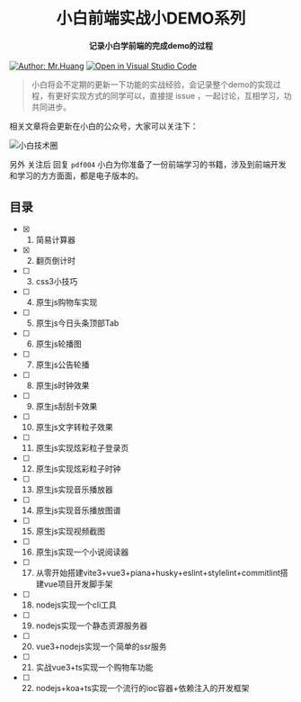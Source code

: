 
<h1 align="center">小白前端实战小DEMO系列</h1>
<h4 align="center">记录小白学前端的完成demo的过程</h4>

[![Author: Mr.Huang](https://img.shields.io/badge/作者-Mr.Huang-blue.svg?style=for-the-badge)](https://zukmb.cn) [![Open in Visual Studio Code](https://img.shields.io/badge/-open%20in%20vscode-blue?style=for-the-badge&logo=visualstudiocode)](https://github.dev/vuepress-theme-weasel/vuepress-theme-weasel)

> 小白将会不定期的更新一下功能的实战经验，会记录整个demo的实现过程，有更好实现方式的同学可以，直接提 issue ，一起讨论，互相学习，功共同进步。

相关文章将会更新在小白的公众号，大家可以关注下：

![小白技术圈](./resource/logo2.png?raw=true)

另外 关注后 回复 `pdf004` 小白为你准备了一份前端学习的书籍，涉及到前端开发和学习的方方面面，都是电子版本的。

## 目录

- [x] 1. 简易计算器
- [x] 2. 翻页倒计时
- [ ] 3. css3小技巧
- [ ] 4. 原生js购物车实现
- [ ] 5. 原生js今日头条顶部Tab
- [ ] 6. 原生js轮播图
- [ ] 7. 原生js公告轮播
- [ ] 8. 原生js时钟效果
- [ ] 9. 原生js刮刮卡效果
- [ ] 10. 原生js文字转粒子效果
- [ ] 11. 原生js实现炫彩粒子登录页
- [ ] 12. 原生js实现炫彩粒子时钟
- [ ] 13. 原生js实现音乐播放器
- [ ] 14. 原生js实现音乐播放图谱
- [ ] 15. 原生js实现视频截图
- [ ] 16. 原生js实现一个小说阅读器
- [ ] 17. 从零开始搭建vite3+vue3+piana+husky+eslint+stylelint+commitlint搭建vue项目开发脚手架
- [ ] 18. nodejs实现一个cli工具
- [ ] 19. nodejs实现一个静态资源服务器
- [ ] 20. vue3+nodejs实现一个简单的ssr服务
- [ ] 21. 实战vue3+ts实现一个购物车功能
- [ ] 22. nodejs+koa+ts实现一个流行的ioc容器+依赖注入的开发框架

